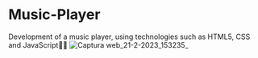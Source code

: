 # Music-Player
Development of a music player, using technologies such as HTML5, CSS and JavaScript👨‍💻
![Captura web_21-2-2023_153235_](https://user-images.githubusercontent.com/116908552/220429945-78b0b8f7-b4b7-4b0a-9dbd-23b67f969858.jpeg)
